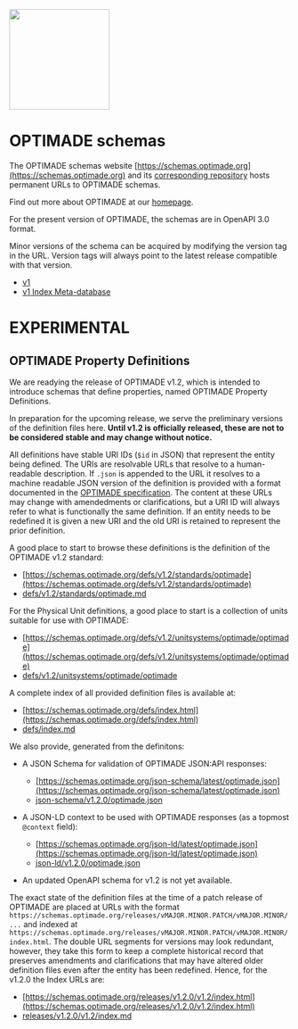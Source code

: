 <img width="180px" align="center" src="https://raw.githubusercontent.com/wiki/Materials-Consortia/OPTIMADE/images/logos/optimade-text-below-transparent-bg.png">


# OPTIMADE schemas

The OPTIMADE schemas website [https://schemas.optimade.org](https://schemas.optimade.org) and its [corresponding repository](https://github.com/Materials-Consortia/schemas) hosts permanent URLs to OPTIMADE schemas.

Find out more about OPTIMADE at our [homepage](https://optimade.org).

For the present version of OPTIMADE, the schemas are in OpenAPI 3.0 format.

Minor versions of the schema can be acquired by modifying the version tag in the URL.
Version tags will always point to the latest release compatible with that version.

- [v1](./openapi/v1/optimade.json)
- [v1 Index Meta-database](./openapi/v1/optimade_index.json)

# EXPERIMENTAL

## OPTIMADE Property Definitions

We are readying the release of OPTIMADE v1.2, which is intended to introduce schemas that define properties, named OPTIMADE Property Definitions.

In preparation for the upcoming release, we serve the preliminary versions of the definition files here.
**Until v1.2 is officially released, these are not to be considered stable and may change without notice.**

All definitions have stable URI IDs (`$id` in JSON) that represent the entity being defined.
The URIs are resolvable URLs that resolve to a human-readable description.
If `.json` is appended to the URL it resolves to a machine readable JSON version of the definition is provided with a format documented in the [OPTIMADE specification](https://www.optimade.org/optimade).
The content at these URLs may change with amendedments or clarifications, but a URI ID will always refer to what is functionally the same definition.
If an entity needs to be redefined it is given a new URI and the old URI is retained to represent the prior definition.

A good place to start to browse these definitions is the definition of the OPTIMADE v1.2 standard:

- [https://schemas.optimade.org/defs/v1.2/standards/optimade](https://schemas.optimade.org/defs/v1.2/standards/optimade)
- [defs/v1.2/standards/optimade.md](defs/v1.2/standards/optimade.md)

For the Physical Unit definitions, a good place to start is a collection of units suitable for use with OPTIMADE:

- [https://schemas.optimade.org/defs/v1.2/unitsystems/optimade/optimade](https://schemas.optimade.org/defs/v1.2/unitsystems/optimade/optimade)
- [defs/v1.2/unitsystems/optimade/optimade](defs/v1.2/unitsystems/optimade/optimade)

A complete index of all provided definition files is available at:

- [https://schemas.optimade.org/defs/index.html](https://schemas.optimade.org/defs/index.html)
- [defs/index.md](defs/index.md)

We also provide, generated from the definitons:

- A JSON Schema for validation of OPTIMADE JSON:API responses:

  - [https://schemas.optimade.org/json-schema/latest/optimade.json](https://schemas.optimade.org/json-schema/latest/optimade.json)
  - [json-schema/v1.2.0/optimade.json](json-schema/v1.2.0/optimade.json)

- A JSON-LD context to be used with OPTIMADE responses (as a topmost `@context` field):

  - [https://schemas.optimade.org/json-ld/latest/optimade.json](https://schemas.optimade.org/json-ld/latest/optimade.json)
  - [json-ld/v1.2.0/optimade.json](json-ld/v1.2.0/optimade.json)

- An updated OpenAPI schema for v1.2 is not yet available.

The exact state of the definition files at the time of a patch release of OPTIMADE are placed at URLs with the format `https://schemas.optimade.org/releases/vMAJOR.MINOR.PATCH/vMAJOR.MINOR/...` and indexed at `https://schemas.optimade.org/releases/vMAJOR.MINOR.PATCH/vMAJOR.MINOR/index.html`.
The double URL segments for versions may look redundant, however, they take this form to keep a complete historical record that preserves amendments and clarifications that may have altered older definition files even after the entity has been redefined.
Hence, for the v1.2.0 the Index URLs are:

- [https://schemas.optimade.org/releases/v1.2.0/v1.2/index.html](https://schemas.optimade.org/releases/v1.2.0/v1.2/index.html)
- [releases/v1.2.0/v1.2/index.md](releases/v1.2.0/v1.2/index.md)

